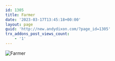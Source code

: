 ```yaml
---
id: 1305
title: Farmer
date: '2023-03-17T13:45:18+00:00'
layout: page
guid: 'http://new.andydixon.com/?page_id=1305'
trx_addons_post_views_count:
    - '1'
---
```


![Farmer](https://i0.wp.com/assets.g8x2.ldn.idrivee2-23.com/posters/Farmer%2001.jpg?w=1200&ssl=1 "Farmer")